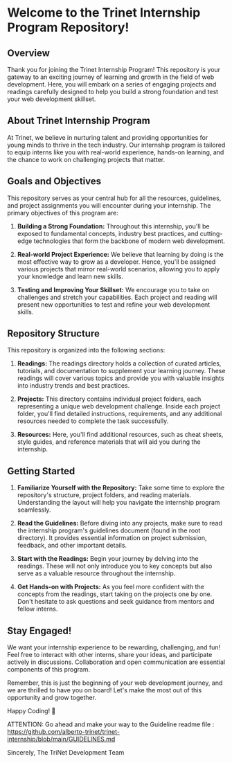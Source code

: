 # Welcome to the Trinet Internship Program Repository!

## Overview

Thank you for joining the Trinet Internship Program! This repository is your gateway to an exciting journey of learning and growth in the field of web development. Here, you will embark on a series of engaging projects and readings carefully designed to help you build a strong foundation and test your web development skillset.

## About Trinet Internship Program

At Trinet, we believe in nurturing talent and providing opportunities for young minds to thrive in the tech industry. Our internship program is tailored to equip interns like you with real-world experience, hands-on learning, and the chance to work on challenging projects that matter.

## Goals and Objectives

This repository serves as your central hub for all the resources, guidelines, and project assignments you will encounter during your internship. The primary objectives of this program are:

1. **Building a Strong Foundation:** Throughout this internship, you'll be exposed to fundamental concepts, industry best practices, and cutting-edge technologies that form the backbone of modern web development.

2. **Real-world Project Experience:** We believe that learning by doing is the most effective way to grow as a developer. Hence, you'll be assigned various projects that mirror real-world scenarios, allowing you to apply your knowledge and learn new skills.

3. **Testing and Improving Your Skillset:** We encourage you to take on challenges and stretch your capabilities. Each project and reading will present new opportunities to test and refine your web development skills.

## Repository Structure

This repository is organized into the following sections:

1. **Readings:** The readings directory holds a collection of curated articles, tutorials, and documentation to supplement your learning journey. These readings will cover various topics and provide you with valuable insights into industry trends and best practices.

2. **Projects:** This directory contains individual project folders, each representing a unique web development challenge. Inside each project folder, you'll find detailed instructions, requirements, and any additional resources needed to complete the task successfully.

3. **Resources:** Here, you'll find additional resources, such as cheat sheets, style guides, and reference materials that will aid you during the internship.

## Getting Started

1. **Familiarize Yourself with the Repository:** Take some time to explore the repository's structure, project folders, and reading materials. Understanding the layout will help you navigate the internship program seamlessly.

2. **Read the Guidelines:** Before diving into any projects, make sure to read the internship program's guidelines document (found in the root directory). It provides essential information on project submission, feedback, and other important details.

3. **Start with the Readings:** Begin your journey by delving into the readings. These will not only introduce you to key concepts but also serve as a valuable resource throughout the internship.

4. **Get Hands-on with Projects:** As you feel more confident with the concepts from the readings, start taking on the projects one by one. Don't hesitate to ask questions and seek guidance from mentors and fellow interns.

## Stay Engaged!

We want your internship experience to be rewarding, challenging, and fun! Feel free to interact with other interns, share your ideas, and participate actively in discussions. Collaboration and open communication are essential components of this program.

Remember, this is just the beginning of your web development journey, and we are thrilled to have you on board! Let's make the most out of this opportunity and grow together.

Happy Coding! 🚀

ATTENTION: Go ahead and make your way to the Guideline readme file : https://github.com/alberto-trinet/trinet-internship/blob/main/GUIDELINES.md

Sincerely,
The TriNet Development Team
